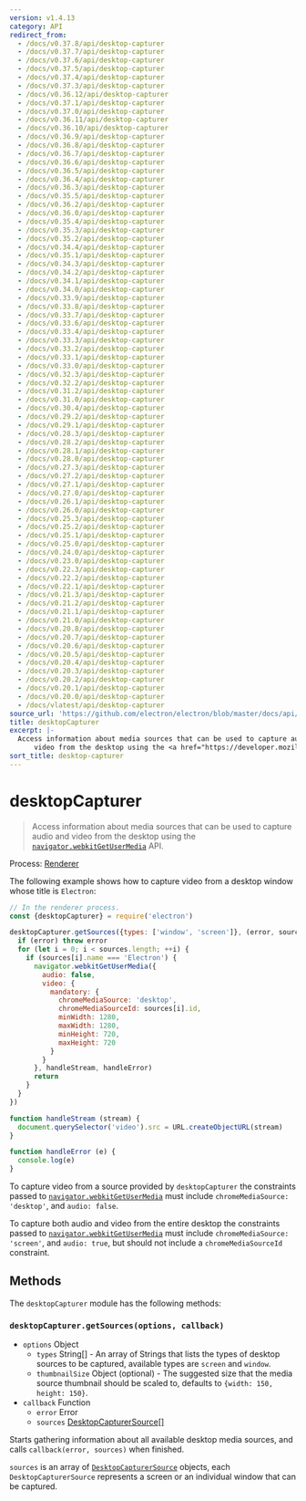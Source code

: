 ```yaml
---
version: v1.4.13
category: API
redirect_from:
  - /docs/v0.37.8/api/desktop-capturer
  - /docs/v0.37.7/api/desktop-capturer
  - /docs/v0.37.6/api/desktop-capturer
  - /docs/v0.37.5/api/desktop-capturer
  - /docs/v0.37.4/api/desktop-capturer
  - /docs/v0.37.3/api/desktop-capturer
  - /docs/v0.36.12/api/desktop-capturer
  - /docs/v0.37.1/api/desktop-capturer
  - /docs/v0.37.0/api/desktop-capturer
  - /docs/v0.36.11/api/desktop-capturer
  - /docs/v0.36.10/api/desktop-capturer
  - /docs/v0.36.9/api/desktop-capturer
  - /docs/v0.36.8/api/desktop-capturer
  - /docs/v0.36.7/api/desktop-capturer
  - /docs/v0.36.6/api/desktop-capturer
  - /docs/v0.36.5/api/desktop-capturer
  - /docs/v0.36.4/api/desktop-capturer
  - /docs/v0.36.3/api/desktop-capturer
  - /docs/v0.35.5/api/desktop-capturer
  - /docs/v0.36.2/api/desktop-capturer
  - /docs/v0.36.0/api/desktop-capturer
  - /docs/v0.35.4/api/desktop-capturer
  - /docs/v0.35.3/api/desktop-capturer
  - /docs/v0.35.2/api/desktop-capturer
  - /docs/v0.34.4/api/desktop-capturer
  - /docs/v0.35.1/api/desktop-capturer
  - /docs/v0.34.3/api/desktop-capturer
  - /docs/v0.34.2/api/desktop-capturer
  - /docs/v0.34.1/api/desktop-capturer
  - /docs/v0.34.0/api/desktop-capturer
  - /docs/v0.33.9/api/desktop-capturer
  - /docs/v0.33.8/api/desktop-capturer
  - /docs/v0.33.7/api/desktop-capturer
  - /docs/v0.33.6/api/desktop-capturer
  - /docs/v0.33.4/api/desktop-capturer
  - /docs/v0.33.3/api/desktop-capturer
  - /docs/v0.33.2/api/desktop-capturer
  - /docs/v0.33.1/api/desktop-capturer
  - /docs/v0.33.0/api/desktop-capturer
  - /docs/v0.32.3/api/desktop-capturer
  - /docs/v0.32.2/api/desktop-capturer
  - /docs/v0.31.2/api/desktop-capturer
  - /docs/v0.31.0/api/desktop-capturer
  - /docs/v0.30.4/api/desktop-capturer
  - /docs/v0.29.2/api/desktop-capturer
  - /docs/v0.29.1/api/desktop-capturer
  - /docs/v0.28.3/api/desktop-capturer
  - /docs/v0.28.2/api/desktop-capturer
  - /docs/v0.28.1/api/desktop-capturer
  - /docs/v0.28.0/api/desktop-capturer
  - /docs/v0.27.3/api/desktop-capturer
  - /docs/v0.27.2/api/desktop-capturer
  - /docs/v0.27.1/api/desktop-capturer
  - /docs/v0.27.0/api/desktop-capturer
  - /docs/v0.26.1/api/desktop-capturer
  - /docs/v0.26.0/api/desktop-capturer
  - /docs/v0.25.3/api/desktop-capturer
  - /docs/v0.25.2/api/desktop-capturer
  - /docs/v0.25.1/api/desktop-capturer
  - /docs/v0.25.0/api/desktop-capturer
  - /docs/v0.24.0/api/desktop-capturer
  - /docs/v0.23.0/api/desktop-capturer
  - /docs/v0.22.3/api/desktop-capturer
  - /docs/v0.22.2/api/desktop-capturer
  - /docs/v0.22.1/api/desktop-capturer
  - /docs/v0.21.3/api/desktop-capturer
  - /docs/v0.21.2/api/desktop-capturer
  - /docs/v0.21.1/api/desktop-capturer
  - /docs/v0.21.0/api/desktop-capturer
  - /docs/v0.20.8/api/desktop-capturer
  - /docs/v0.20.7/api/desktop-capturer
  - /docs/v0.20.6/api/desktop-capturer
  - /docs/v0.20.5/api/desktop-capturer
  - /docs/v0.20.4/api/desktop-capturer
  - /docs/v0.20.3/api/desktop-capturer
  - /docs/v0.20.2/api/desktop-capturer
  - /docs/v0.20.1/api/desktop-capturer
  - /docs/v0.20.0/api/desktop-capturer
  - /docs/vlatest/api/desktop-capturer
source_url: 'https://github.com/electron/electron/blob/master/docs/api/desktop-capturer.md'
title: desktopCapturer
excerpt: |-
  Access information about media sources that can be used to capture audio and
      video from the desktop using the <a href="https://developer.mozilla.org/en/docs/Web/API/Navigator/getUserMedia"><code>navigator.webkitGetUserMedia</code></a> API.
sort_title: desktop-capturer
---
```

# desktopCapturer

> Access information about media sources that can be used to capture audio and video from the desktop using the [`navigator.webkitGetUserMedia`](https://developer.mozilla.org/en/docs/Web/API/Navigator/getUserMedia) API.

Process: [Renderer]({{site.baseurl}}/docs/tutorial/quick-start#renderer-process)

The following example shows how to capture video from a desktop window whose title is `Electron`:

```javascript
// In the renderer process.
const {desktopCapturer} = require('electron')

desktopCapturer.getSources({types: ['window', 'screen']}, (error, sources) => {
  if (error) throw error
  for (let i = 0; i < sources.length; ++i) {
    if (sources[i].name === 'Electron') {
      navigator.webkitGetUserMedia({
        audio: false,
        video: {
          mandatory: {
            chromeMediaSource: 'desktop',
            chromeMediaSourceId: sources[i].id,
            minWidth: 1280,
            maxWidth: 1280,
            minHeight: 720,
            maxHeight: 720
          }
        }
      }, handleStream, handleError)
      return
    }
  }
})

function handleStream (stream) {
  document.querySelector('video').src = URL.createObjectURL(stream)
}

function handleError (e) {
  console.log(e)
}
```

To capture video from a source provided by `desktopCapturer` the constraints passed to [`navigator.webkitGetUserMedia`](https://developer.mozilla.org/en/docs/Web/API/Navigator/getUserMedia) must include `chromeMediaSource: 'desktop'`, and `audio: false`.

To capture both audio and video from the entire desktop the constraints passed to [`navigator.webkitGetUserMedia`](https://developer.mozilla.org/en/docs/Web/API/Navigator/getUserMedia) must include `chromeMediaSource: 'screen'`, and `audio: true`, but should not include a `chromeMediaSourceId` constraint.

## Methods

The `desktopCapturer` module has the following methods:

### `desktopCapturer.getSources(options, callback)`

*   `options` Object
    *   `types` String[] - An array of Strings that lists the types of desktop sources to be captured, available types are `screen` and `window`.
    *   `thumbnailSize` Object (optional) - The suggested size that the media source thumbnail should be scaled to, defaults to `{width: 150, height: 150}`.
*   `callback` Function
    *   `error` Error
    *   `sources` [DesktopCapturerSource[]]({{site.baseurl}}/docs/api/structures/desktop-capturer-source)

Starts gathering information about all available desktop media sources, and calls `callback(error, sources)` when finished.

`sources` is an array of [`DesktopCapturerSource`]({{site.baseurl}}/docs/api/structures/desktop-capturer-source) objects, each `DesktopCapturerSource` represents a screen or an individual window that can be captured.
